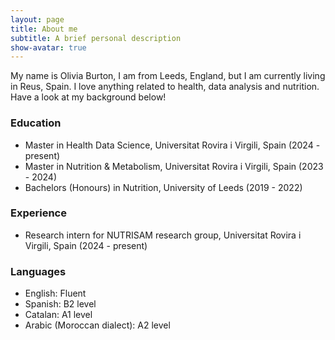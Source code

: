 ```yaml
---
layout: page
title: About me
subtitle: A brief personal description
show-avatar: true
---
```


My name is Olivia Burton, I am from Leeds, England, but I am currently living in Reus, Spain. I love anything related to health, data analysis and nutrition. Have a look at my background below!

### Education

- Master in Health Data Science, Universitat Rovira i Virgili, Spain (2024 - present)
- Master in Nutrition & Metabolism, Universitat Rovira i Virgili, Spain (2023 - 2024)
- Bachelors (Honours) in Nutrition, University of Leeds (2019 - 2022)

### Experience
- Research intern for NUTRISAM research group, Universitat Rovira i Virgili, Spain (2024 - present)

### Languages
- English: Fluent
- Spanish: B2 level
- Catalan: A1 level
- Arabic (Moroccan dialect): A2 level
